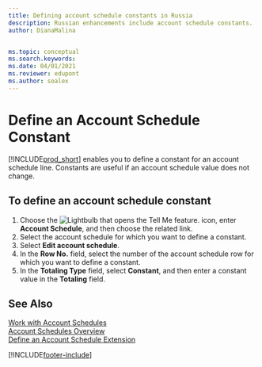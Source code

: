 ```yaml
---
title: Defining account schedule constants in Russia
description: Russian enhancements include account schedule constants.
author: DianaMalina


ms.topic: conceptual
ms.search.keywords:
ms.date: 04/01/2021
ms.reviewer: edupont
ms.author: soalex
---
```


# Define an Account Schedule Constant

[!INCLUDE[prod_short](../../includes/prod_short.md)] enables you to define a constant for an account schedule line. Constants are useful if an account schedule value does not change.

## To define an account schedule constant

1. Choose the ![Lightbulb that opens the Tell Me feature.](../../media/ui-search/search_small.png "Tell me what you want to do") icon, enter **Account Schedule**, and then choose the related link.
2. Select the account schedule for which you want to define a constant.
3. Select **Edit account schedule**.
4. In the **Row No.** field, select the number of the account schedule row for which you want to define a constant.
5. In the **Totaling Type** field, select **Constant**, and then enter a constant value in the **Totaling** field.


## See Also

[Work with Account Schedules](How-to-Work-with-Account-Schedules.md)  
[Account Schedules Overview](account-schedules-overview.md)  
[Define an Account Schedule Extension](How-to-Define-an-Account-Schedule-Extension.md)  


[!INCLUDE[footer-include](../../includes/footer-banner.md)]